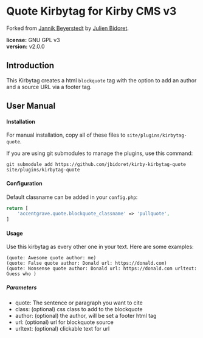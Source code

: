 # Quote Kirbytag for Kirby CMS v3

Forked from [Jannik Beyerstedt](https://github.com/jbeyerstedt/kirby-kirbytag-quote) by [Julien Bidoret](https://accentgrave.net).

**license:** GNU GPL v3  
**version:** v2.0.0

## Introduction
This Kirbytag creates a html `blockquote` tag with the option to add an author and a source URL via a footer tag.


## User Manual

#### Installation
For manual installation, copy all of these files to `site/plugins/kirbytag-quote`.

If you are using git submodules to manage the plugins, use this command:
```
git submodule add https://github.com/jbidoret/kirby-kirbytag-quote site/plugins/kirbytag-quote
```

#### Configuration
Default classname can be added in your `config.php`:

```php
return [
    'accentgrave.quote.blockquote_classname' => 'pullquote',
]
```

#### Usage
Use this kirbytag as every other one in your text. Here are some examples:

```
(quote: Awesome quote author: me)
(quote: False quote author: Donald url: https://donald.com)
(quote: Nonsense quote author: Donald url: https://donald.com urltext: Guess who )

```

##### Parameters

* quote: The sentence or paragraph you want to cite
* class: (optional) css class to add to the blockquote
* author: (optional) the author, will be set a footer html tag
* url: (optional) url for blockquote source
* urltext: (optional) clickable text for url
